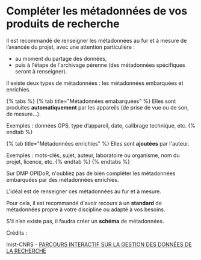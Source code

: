# Compléter les métadonnées de vos produits de recherche

Il est recommandé de renseigner les métadonnées au fur et à mesure de l’avancée du projet, avec une attention particulière :

* au moment du partage des données,
* puis à l'étape de l'archivage pérenne (des métadonnées spécifiques seront à renseigner).

Il existe deux types de métadonnées : les métadonnées embarquées et enrichies.

{% tabs %}
{% tab title="Métadonnées emabarquées" %}
Elles sont produites **automatiquement** par les appareils (de prise de vue ou de son, de mesure…).

Exemples : données GPS, type d’appareil, date, calibrage technique, etc.
{% endtab %}

{% tab title="Métadonnées enrichies" %}
Elles sont **ajoutées** par l'auteur.

Exemples : mots-clés, sujet, auteur, laboratoire ou organisme, nom du projet, licence, etc.
{% endtab %}
{% endtabs %}

Sur DMP OPIDoR, n'oubliez pas de bien compléter les métadonnées embarquées par des métadonnées enrichies.

L'idéal est de renseigner ces métadonnées au fur et à mesure.

Pour cela, il est recommandé d'avoir recours à un **standard** de métadonnées propre à votre discipline ou adapté à vos besoins.

S'il n’en existe pas, il faudra créer un **schéma** de métadonnées.



Crédits :

Inist-CNRS - [PARCOURS INTERACTIF SUR LA GESTION DES DONNÉES DE LA RECHERCHE](https://doranum.fr/enjeux-benefices/parcours-interactif-sur-la-gestion-des-donnees-de-la-recherche/)

